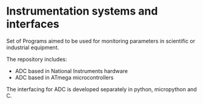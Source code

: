 # Instrumentation systems and interfaces

Set of Programs aimed to be used for monitoring parameters in scientific or industrial equipment. 

The repository includes:

 - ADC based in National Instruments hardware
 - ADC based in ATmega microcontrollers

The interfacing for ADC is developed separately in python, micropython and C.
